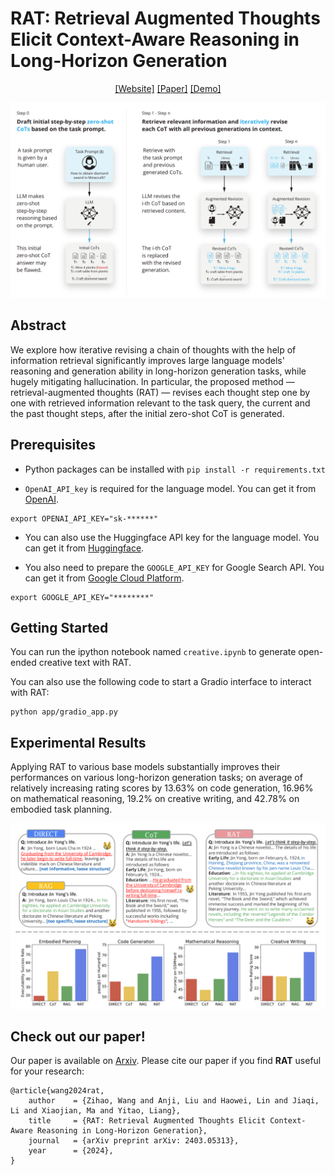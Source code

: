 # RAT: Retrieval Augmented Thoughts Elicit Context-Aware Reasoning in Long-Horizon Generation

<div align="center">

[[Website]](http://craftjarvis-jarvis.github.io/RAT)
[[Paper]](https://arxiv.org/abs/2403.05313)
[[Demo]](https://huggingface.co/spaces/jeasinema/RAT)

![](assets/pipeline.png)

</div>

## Abstract 

We explore how iterative revising a chain of thoughts with the help of information retrieval significantly improves large language models' reasoning and generation ability in long-horizon generation tasks, while hugely mitigating hallucination. In particular, the proposed method — retrieval-augmented thoughts (RAT) — revises each thought step one by one with retrieved information relevant to the task query, the current and the past thought steps, after the initial zero-shot CoT is generated.

## Prerequisites

* Python packages can be installed with `pip install -r requirements.txt`

* `OpenAI_API_key` is required for the language model. You can get it from [OpenAI](https://beta.openai.com/signup/). 
```
export OPENAI_API_KEY="sk-******"
```

* You can also use the Huggingface API key for the language model. You can get it from [Huggingface](https://huggingface.co/join).

* You also need to prepare the `GOOGLE_API_KEY` for Google Search API. You can get it from [Google Cloud Platform](https://cloud.google.com/docs/authentication/getting-started).
```
export GOOGLE_API_KEY="********"
```




## Getting Started

You can run the ipython notebook named `creative.ipynb` to generate open-ended creative text with RAT. 

You can also use the following code to start a Gradio interface to interact with RAT:

```shell
python app/gradio_app.py
```


## Experimental Results

Applying RAT to various base models substantially improves their performances on various long-horizon generation tasks; on average of relatively increasing rating scores by 13.63% on code generation, 16.96% on mathematical reasoning, 19.2% on creative writing, and 42.78% on embodied task planning.

![](assets/teaser.png)

## Check out our paper!
Our paper is available on [Arxiv](https://arxiv.org/abs/2403.05313). Please cite our paper if you find **RAT** useful for your research:
```
@article{wang2024rat,
    author    = {Zihao, Wang and Anji, Liu and Haowei, Lin and Jiaqi, Li and Xiaojian, Ma and Yitao, Liang},
    title     = {RAT: Retrieval Augmented Thoughts Elicit Context-Aware Reasoning in Long-Horizon Generation},
    journal   = {arXiv preprint arXiv: 2403.05313},
    year      = {2024},
}
```
